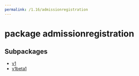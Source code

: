 ```yaml
---
permalink: /1.16/admissionregistration
---
```


# package admissionregistration



## Subpackages

* [v1](admissionregistration-v1.md)
* [v1beta1](admissionregistration-v1beta1.md)